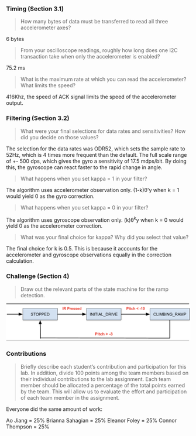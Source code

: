 

### Timing (Section 3.1)


> How many bytes of data must be transferred to read all three accelerometer axes?


6 bytes


> From your oscilloscope readings, roughly how long does one I2C transaction take when only the accelerometer is enabled?


75.2 ms


> What is the maximum rate at which you can read the accelerometer? What limits the speed?


416Khz, the speed of ACK signal limits the speed of the accelerometer output.


### Filtering (Section 3.2)


> What were your final selections for data rates and sensitivities? How did you decide on those values?


The selection for the data rates was ODR52, which sets the sample rate to 52Hz, which is 4 times more frequent than the default. The full scale range of +- 500 dps, which gives the gyro a sensitivity of 17.5 mdps/bit. By doing this, the gyroscope can react faster to the rapid change in angle. 


> What happens when you set kappa = 1 in your filter?


The algorithm uses accelerometer observation only. (1-k)θ'y when k = 1 would yield 0 as the gyro correction.


> What happens when you set kappa = 0 in your filter?


The algorithm uses gyroscope observation only. (k)θ<sup>k</sup>y when k = 0 would yield 0 as the accelerometer correction.


> What was your final choice for kappa? Why did you select that value?


The final choice for k is 0.5. This is because it accounts for the accelerometer and gyroscope observations equally in the correction calculation.


### Challenge (Section 4)


> Draw out the relevant parts of the state machine for the ramp detection.

![alt text](image.png)




### Contributions


> Briefly describe each student’s contribution and participation for this lab. In addition, divide 100 points among the team members based on their individual contributions to the lab assignment. Each team member should be allocated a percentage of the total points earned by the team. This will allow us to evaluate the effort and participation of each team member in the assignment.


Everyone did the same amount of work:


Ao Jiang = 25%
Brianna Sahagian = 25%
Eleanor Foley = 25%
Connor Thompson = 25%
